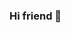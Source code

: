### Hi friend 👋

<!--
**Scorp-Coin/Scorp-coin** is a ✨ _special_ ✨ repository because its `README.md` (this file) appears on your GitHub profile.

Here are some ideas to get you started:

- 🔭 Unity in most things can be to the benefit of human beings ...
- 🍀A sense of responsibility can make life more beautiful ...
- 👯 The world is evolving and everything has a time and then something better is born ...
- 🤔 There are better things today ...
- 💬 Which has made human work easy and fast ...
- 📫 An example is digital currencies ...
- 😄 A currency also aims to develop and comfort and help people : ...
- 
-> Scorp Coin
